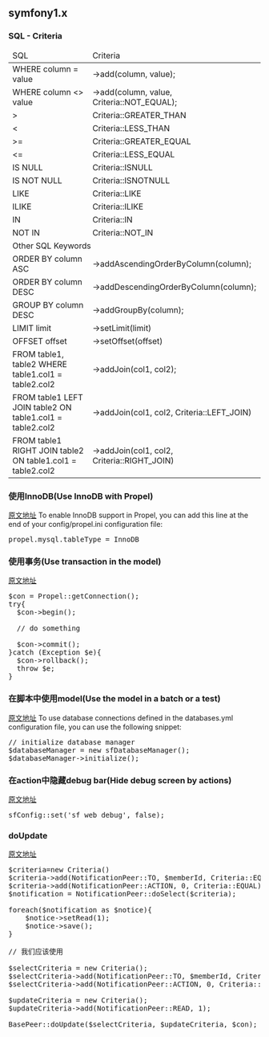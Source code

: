 symfony1.x  
----------

### SQL - Criteria
<table>
    <thead>
        <td>SQL</td>
        <td>Criteria</td>
    </thead>
    <tbody>
        <tr>
            <td>WHERE column = value</td>
            <td>->add(column, value);</td>
        </tr>
        <tr>
            <td>WHERE column <> value</td>
            <td>->add(column, value, Criteria::NOT_EQUAL);</td>
        </tr>
        <tr>
            <td>></td>
            <td>Criteria::GREATER_THAN</td>
        </tr>
        <tr>
            <td><</td>
            <td>Criteria::LESS_THAN</td>
        </tr>
        <tr>
            <td>>=</td>
            <td>Criteria::GREATER_EQUAL</td>
        </tr>
        <tr>
            <td><=</td>
            <td>Criteria::LESS_EQUAL</td>
        </tr>
        <tr>
            <td>IS NULL</td>
            <td>Criteria::ISNULL</td>
        </tr>
        <tr>
            <td>IS NOT NULL</td>
            <td>Criteria::ISNOTNULL</td>
        </tr>
        <tr>
            <td>LIKE</td>
            <td>Criteria::LIKE</td>
        </tr>
        <tr>
            <td>ILIKE</td>
            <td>Criteria::ILIKE</td>
        </tr>
        <tr>
            <td>IN</td>
            <td>Criteria::IN</td>
        </tr>
        <tr>
            <td>NOT IN</td>
            <td>Criteria::NOT_IN</td>
        </tr>
        <tr><td colspan="2">Other SQL Keywords</td></tr>
        <tr>
            <td>ORDER BY column ASC</td>
            <td>->addAscendingOrderByColumn(column);</td>
        </tr>
        <tr>
            <td>ORDER BY column DESC</td>
            <td>->addDescendingOrderByColumn(column);</td>
        </tr>
        <tr>
            <td>GROUP BY column DESC</td>
            <td>->addGroupBy(column);</td>
        </tr>
        <tr>
            <td>LIMIT limit</td>
            <td>->setLimit(limit)</td>
        </tr>
        <tr>
            <td>OFFSET offset</td>
            <td>->setOffset(offset)</td>
        </tr>
        <tr>
            <td>FROM table1, table2 WHERE table1.col1 = table2.col2</td>
            <td>->addJoin(col1, col2);</td>
        </tr>
        <tr>
            <td>FROM table1 LEFT JOIN table2 ON table1.col1 = table2.col2</td>
            <td>->addJoin(col1, col2, Criteria::LEFT_JOIN)</td>
        </tr>
        <tr>
            <td>FROM table1 RIGHT JOIN table2 ON table1.col1 = table2.col2</td>
            <td>->addJoin(col1, col2, Criteria::RIGHT_JOIN)</td>
        </tr>
    </tbody>
</table>

### 使用InnoDB(Use InnoDB with Propel)
[原文地址](http://snippets.symfony-project.org/snippet/1)
To enable InnoDB support in Propel, you can add this line at the end of your config/propel.ini configuration file:
<pre>
propel.mysql.tableType = InnoDB
</pre>

### 使用事务(Use transaction in the model)
[原文地址](http://snippets.symfony-project.org/snippet/2)
<pre>
$con = Propel::getConnection();
try{
  $con->begin();
 
  // do something
 
  $con->commit();
}catch (Exception $e){
  $con->rollback();
  throw $e;
}
</pre>

### 在脚本中使用model(Use the model in a batch or a test)
[原文地址](http://snippets.symfony-project.org/snippet/6)
To use database connections defined in the databases.yml configuration file, you can use the following snippet:
<pre>
// initialize database manager
$databaseManager = new sfDatabaseManager();
$databaseManager->initialize();
</pre>

### 在action中隐藏debug bar(Hide debug screen by actions)
[原文地址](http://snippets.symfony-project.org/snippet/10)
<pre>
sfConfig::set('sf_web_debug', false);
</pre>

### doUpdate
[原文地址](http://stackoverflow.com/questions/12282832/update-multiple-rows-with-propel-1-4)

<pre>
$criteria=new Criteria()
$criteria->add(NotificationPeer::TO, $memberId, Criteria::EQUAL);
$criteria->add(NotificationPeer::ACTION, 0, Criteria::EQUAL);
$notification = NotificationPeer::doSelect($criteria);

foreach($notification as $notice){
    $notice->setRead(1);
    $notice->save();
}

// 我们应该使用

$selectCriteria = new Criteria();
$selectCriteria->add(NotificationPeer::TO, $memberId, Criteria::EQUAL);
$selectCriteria->add(NotificationPeer::ACTION, 0, Criteria::EQUAL);

$updateCriteria = new Criteria();
$updateCriteria->add(NotificationPeer::READ, 1);

BasePeer::doUpdate($selectCriteria, $updateCriteria, $con);
</pre>

